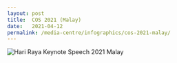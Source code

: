 ```yaml
---
layout: post
title:  COS 2021 (Malay)
date:   2021-04-12
permalink: /media-centre/infographics/cos-2021-malay/
---
```


![Hari Raya Keynote Speech 2021 Malay](/images/Infographics-for-COS-2021-MALAY-FA.jpg)
